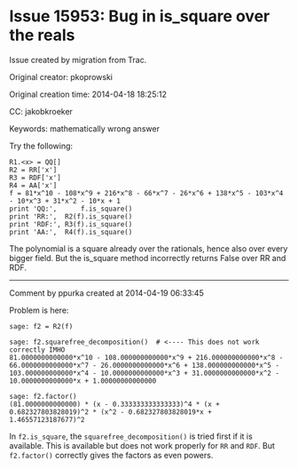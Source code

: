 # Issue 15953: Bug in is_square over the reals

Issue created by migration from Trac.

Original creator: pkoprowski

Original creation time: 2014-04-18 18:25:12

CC:  jakobkroeker

Keywords: mathematically wrong answer

Try the following:


```
R1.<x> = QQ[]
R2 = RR['x']
R3 = RDF['x']
R4 = AA['x']
f = 81*x^10 - 108*x^9 + 216*x^8 - 66*x^7 - 26*x^6 + 138*x^5 - 103*x^4 - 10*x^3 + 31*x^2 - 10*x + 1
print 'QQ:',      f.is_square()
print 'RR:',  R2(f).is_square()
print 'RDF:', R3(f).is_square()
print 'AA:',  R4(f).is_square()
```


The polynomial is a square already over the rationals, hence also over every bigger field. But the is_square method incorrectly returns False over RR and RDF.


---

Comment by ppurka created at 2014-04-19 06:33:45

Problem is here:

```
sage: f2 = R2(f)

sage: f2.squarefree_decomposition()  # <---- This does not work correctly IMHO
81.0000000000000*x^10 - 108.000000000000*x^9 + 216.000000000000*x^8 - 66.0000000000000*x^7 - 26.0000000000000*x^6 + 138.000000000000*x^5 - 103.000000000000*x^4 - 10.0000000000000*x^3 + 31.0000000000000*x^2 - 10.0000000000000*x + 1.00000000000000

sage: f2.factor()
(81.0000000000000) * (x - 0.333333333333333)^4 * (x + 0.682327803828019)^2 * (x^2 - 0.682327803828019*x + 1.46557123187677)^2
```

In `f2.is_square`, the `squarefree_decomposition()` is tried first if it is available. This is available but does not work properly for `RR` and `RDF`. But `f2.factor()` correctly gives the factors as even powers.
